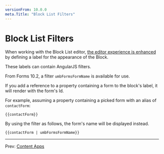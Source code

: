 ```yaml
---
versionFrom: 10.0.0
meta.Title: "Block List Filters"
---
```


# Block List Filters

When working with the Block List editor, [the editor experience is enhanced](../../../Fundamentals/Backoffice/Property-Editors/Built-in-Property-Editors/Block-List-Editor/index.md#editor-appearance) by defining a label for the appearance of the Block.

These labels can contain AngularJS filters.

From Forms 10.2, a filter `umbFormsFormName` is available for use.

If you add a reference to a property containing a form to the block's label, it will render with the form's Id.

For example, assuming a property containing a picked form with an alias of `contactForm`:

```
{{contactForm}}
```

By using the filter as follows, the form's name will be displayed instead.

```
{{contactForm | umbFormsFormName}}
```

---

Prev: [Content Apps](../AjaxForms//index.md)
